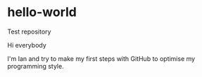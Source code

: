 # hello-world
Test repository

Hi everybody

I'm Ian and try to make my first steps with GitHub to optimise my programming style.
